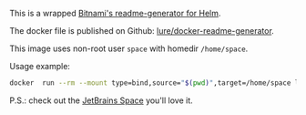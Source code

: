 This is a wrapped [Bitnami's readme-generator for Helm](https://github.com/bitnami-labs/readme-generator-for-helm).

The docker file is published on Github: [lure/docker-readme-generator](https://github.com/lure/docker-readme-generator).

This image uses non-root user `space` with homedir `/home/space`. 

Usage example:

```bash
docker  run --rm --mount type=bind,source="$(pwd)",target=/home/space lure/readme-generator -v values.yaml -r README.MD
```

P.S.: check out the [JetBrains Space](https://www.jetbrains.com/space/) you'll love it. 

